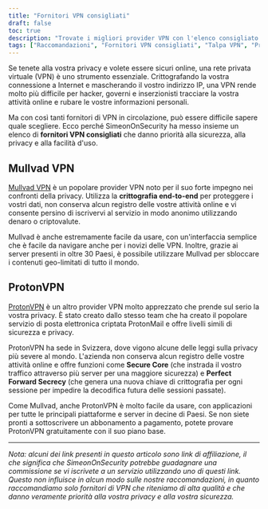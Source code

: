 ```yaml
---
title: "Fornitori VPN consigliati"
draft: false
toc: true
description: "Trovate i migliori provider VPN con l'elenco consigliato da SimeonOnSecurity. Rimanete al sicuro e proteggete la vostra privacy online con i migliori provider come Mullvad VPN e ProtonVPN."
tags: ["Raccomandazioni", "Fornitori VPN consigliati", "Talpa VPN", "ProtonVPN", "Rete privata virtuale", "Privacy", "Sicurezza online"]
---
```


Se tenete alla vostra privacy e volete essere sicuri online, una rete privata virtuale (VPN) è uno strumento essenziale. Crittografando la vostra connessione a Internet e mascherando il vostro indirizzo IP, una VPN rende molto più difficile per hacker, governi e inserzionisti tracciare la vostra attività online e rubare le vostre informazioni personali.

Ma con così tanti fornitori di VPN in circolazione, può essere difficile sapere quale scegliere. Ecco perché SimeonOnSecurity ha messo insieme un elenco di **fornitori VPN consigliati** che danno priorità alla sicurezza, alla privacy e alla facilità d'uso.

## Mullvad VPN

[Mullvad VPN](https://mullvad.net/en/) è un popolare provider VPN noto per il suo forte impegno nei confronti della privacy. Utilizza la **crittografia end-to-end** per proteggere i vostri dati, non conserva alcun registro delle vostre attività online e vi consente persino di iscrivervi al servizio in modo anonimo utilizzando denaro o criptovalute.

Mullvad è anche estremamente facile da usare, con un'interfaccia semplice che è facile da navigare anche per i novizi delle VPN. Inoltre, grazie ai server presenti in oltre 30 Paesi, è possibile utilizzare Mullvad per sbloccare i contenuti geo-limitati di tutto il mondo.

## ProtonVPN

[ProtonVPN](https://protonvpn.com/) è un altro provider VPN molto apprezzato che prende sul serio la vostra privacy. È stato creato dallo stesso team che ha creato il popolare servizio di posta elettronica criptata ProtonMail e offre livelli simili di sicurezza e privacy.

ProtonVPN ha sede in Svizzera, dove vigono alcune delle leggi sulla privacy più severe al mondo. L'azienda non conserva alcun registro delle vostre attività online e offre funzioni come **Secure Core** (che instrada il vostro traffico attraverso più server per una maggiore sicurezza) e **Perfect Forward Secrecy** (che genera una nuova chiave di crittografia per ogni sessione per impedire la decodifica futura delle sessioni passate).

Come Mullvad, anche ProtonVPN è molto facile da usare, con applicazioni per tutte le principali piattaforme e server in decine di Paesi. Se non siete pronti a sottoscrivere un abbonamento a pagamento, potete provare ProtonVPN gratuitamente con il suo piano base.

---

*Nota: alcuni dei link presenti in questo articolo sono link di affiliazione, il che significa che SimeonOnSecurity potrebbe guadagnare una commissione se vi iscrivete a un servizio utilizzando uno di questi link. Questo non influisce in alcun modo sulle nostre raccomandazioni, in quanto raccomandiamo solo fornitori di VPN che riteniamo di alta qualità e che danno veramente priorità alla vostra privacy e alla vostra sicurezza.*
